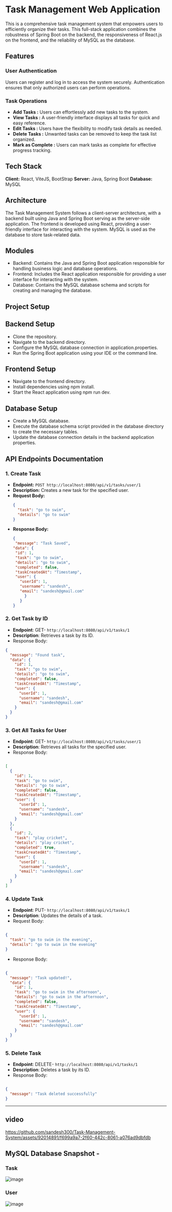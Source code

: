 # Task Management Web Application

This is a comprehensive task management system that empowers users to efficiently organize their tasks. This full-stack application combines the robustness of Spring Boot on the backend, the responsiveness of React.js on the frontend, and the reliability of MySQL as the database.

## Features 
### User Authentication 
Users can register and log in to access the system securely.
Authentication ensures that only authorized users can perform operations.

### Task Operations 

- **Add Tasks :** Users can effortlessly add new tasks to the system.
- **View Tasks  :** A user-friendly interface displays all tasks for quick and easy reference.
- **Edit Tasks :** Users have the flexibility to modify task details as needed.
- **Delete Tasks  :** Unwanted tasks can be removed to keep the task list organized.
- **Mark as Complete :** Users can mark tasks as complete for effective progress tracking.


## Tech Stack 
**Client:** React, ViteJS, BootStrap
**Server:** Java, Spring Boot
**Database:** MySQL

## Architecture
The Task Management System follows a client-server architecture, with a backend built using Java and Spring Boot serving as the server-side application. The frontend is developed using React, providing a user-friendly interface for interacting with the system. MySQL is used as the database to store task-related data.

## Modules
- Backend: Contains the Java and Spring Boot application responsible for handling business logic and database operations.
- Frontend: Includes the React application responsible for providing a user interface for interacting with the system.
- Database: Contains the MySQL database schema and scripts for creating and managing the database.

## Project Setup
## Backend Setup
- Clone the repository.
- Navigate to the backend directory.
- Configure the MySQL database connection in application.properties.
- Run the Spring Boot application using your IDE or the command line.
## Frontend Setup
- Navigate to the frontend directory.
- Install dependencies using npm install.
- Start the React application using npm run dev.
 ## Database Setup
- Create a MySQL database.
- Execute the database schema script provided in the database directory to create the necessary tables.
- Update the database connection details in the backend application properties.

## API Endpoints Documentation

### 1. Create Task

- **Endpoint:** `POST http://localhost:8080/api/v1/tasks/user/1`
- **Description:** Creates a new task for the specified user.
- **Request Body:**
  ```json
  {
    "task": "go to swim",
    "details": "go to swim"
  }
 - **Response Body:**
   ```json
   {
    "message": "Task Saved",
   "data": {
    "id": 1,
    "task": "go to swim",
    "details": "go to swim",
    "completed": false,
    "taskCreatedAt": "Timestamp",
    "user": {
      "userId": 1,
      "username": "sandesh",
      "email": "sandesh@gmail.com"
        }
      }
   }


### 2. Get Task by ID
- **Endpoint**: GET- `http://localhost:8080/api/v1/tasks/1`
- **Description**: Retrieves a task by its ID.
- Response Body:
```json
{
  "message": "Found task",
  "data": {
    "id": 1,
    "task": "go to swim",
    "details": "go to swim",
    "completed": false,
    "taskCreatedAt": "Timestamp",
    "user": {
      "userId": 1,
      "username": "sandesh",
      "email": "sandesh@gmail.com"
    }
  }
}


```
### 3. Get All Tasks for User
- **Endpoint**: GET- `http://localhost:8080/api/v1/tasks/user/1`
- **Description**: Retrieves all tasks for the specified user.
- Response Body:
```json

[
  {
    "id": 1,
    "task": "go to swim",
    "details": "go to swim",
    "completed": false,
    "taskCreatedAt": "Timestamp",
    "user": {
      "userId": 1,
      "username": "sandesh",
      "email": "sandesh@gmail.com"
    }
  },
  {
    "id": 2,
    "task": "play cricket",
    "details": "play cricket",
    "completed": true,
    "taskCreatedAt": "Timestamp",
    "user": {
      "userId": 1,
      "username": "sandesh",
      "email": "sandesh@gmail.com"
    }
  }
]

```
### 4. Update Task
- **Endpoint**: PUT- `http://localhost:8080/api/v1/tasks/1`
- **Description**: Updates the details of a task.
- Request Body:
```json

{
  "task": "go to swim in the evening",
  "details": "go to swim in the evening"
}
```
- Response Body:
```json

{
  "message": "Task updated!",
  "data": {
    "id": 1,
    "task": "go to swim in the afternoon",
    "details": "go to swim in the afternoon",
    "completed": false,
    "taskCreatedAt": "Timestamp",
    "user": {
      "userId": 1,
      "username": "sandesh",
      "email": "sandesh@gmail.com"
    }
  }
}

```

### 5. Delete Task
- **Endpoint**: DELETE- `http://localhost:8080/api/v1/tasks/1`
- **Description**: Deletes a task by its ID.
- Response Body:
```json

{
  "message": "Task deleted successfully"
}

```
---------------------------------------------------------------------------------------
## video
https://github.com/sandesh300/Task-Management-System/assets/92014891/f699a9a7-2f60-442c-8061-a076ad9dbfdb

## MySQL Database Snapshot -
### Task 
![image](https://github.com/sandesh300/Task-Management-System/assets/92014891/1aa8dfb3-2ece-4fef-b8f1-4ae84c543a25)

### User
![image](https://github.com/sandesh300/Task-Management-System/assets/92014891/204a45c1-f436-4ac5-a6f4-3573b2121a5a)
